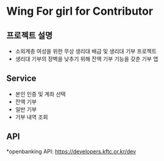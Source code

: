 # Wing For girl for Contributor
## 프로젝트 설명 
 * 소외계층 여성을 위한 무상 생리대 배급 및 생리대 기부 프로젝트 
 * 생리대 기부의 장벽을 낮추기 위해 잔액 기부 기능을 갖춘 기부 앱 
## Service
* 본인 인증 및 계좌 선택 
* 잔액 기부 
* 일반 기부 
* 기부 내역 조회 
## API 
*openbanking API: https://developers.kftc.or.kr/dev



